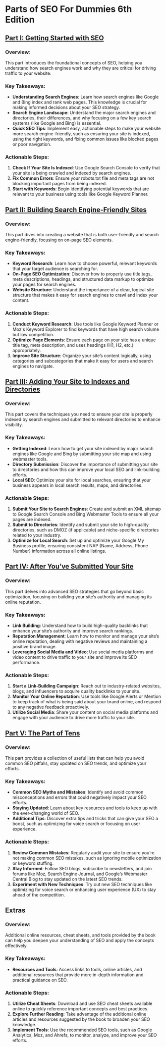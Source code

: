 # Parts of SEO For Dummies 6th Edition

## [Part I: Getting Started with SEO](part_1_getting_started_with_seo.md)

### Overview:
This part introduces the foundational concepts of SEO, helping you understand how search engines work and why they are critical for driving traffic to your website.

### Key Takeaways:
- **Understanding Search Engines**: Learn how search engines like Google and Bing index and rank web pages. This knowledge is crucial for making informed decisions about your SEO strategy.
- **Search Engine Landscape**: Understand the major search engines and directories, their differences, and why focusing on a few key search systems (like Google and Bing) is essential.
- **Quick SEO Tips**: Implement easy, actionable steps to make your website more search engine-friendly, such as ensuring your site is indexed, using the right keywords, and fixing common issues like blocked pages or poor navigation.

### Actionable Steps:
1. **Check If Your Site Is Indexed**: Use Google Search Console to verify that your site is being crawled and indexed by search engines.
2. **Fix Common Errors**: Ensure your robots.txt file and meta tags are not blocking important pages from being indexed.
3. **Start with Keywords**: Begin identifying potential keywords that are relevant to your business using tools like Google Keyword Planner.

## [Part II: Building Search Engine-Friendly Sites](part_2_building_search_engine_friendly_sites.md)

### Overview:
This part dives into creating a website that is both user-friendly and search engine-friendly, focusing on on-page SEO elements.

### Key Takeaways:
- **Keyword Research**: Learn how to choose powerful, relevant keywords that your target audience is searching for.
- **On-Page SEO Optimization**: Discover how to properly use title tags, meta descriptions, headings, and structured data markup to optimize your pages for search engines.
- **Website Structure**: Understand the importance of a clear, logical site structure that makes it easy for search engines to crawl and index your content.

### Actionable Steps:
1. **Conduct Keyword Research**: Use tools like Google Keyword Planner or Moz's Keyword Explorer to find keywords that have high search volume but low competition.
2. **Optimize Page Elements**: Ensure each page on your site has a unique title tag, meta description, and uses headings (H1, H2, etc.) appropriately.
3. **Improve Site Structure**: Organize your site’s content logically, using categories and subcategories that make it easy for users and search engines to navigate.

## [Part III: Adding Your Site to Indexes and Directories](part_3_adding_your_site_to_indexes_and_directories.md)

### Overview:
This part covers the techniques you need to ensure your site is properly indexed by search engines and submitted to relevant directories to enhance visibility.

### Key Takeaways:
- **Getting Indexed**: Learn how to get your site indexed by major search engines like Google and Bing by submitting your site map and using webmaster tools.
- **Directory Submission**: Discover the importance of submitting your site to directories and how this can improve your local SEO and link-building efforts.
- **Local SEO**: Optimize your site for local searches, ensuring that your business appears in local search results, maps, and directories.

### Actionable Steps:
1. **Submit Your Site to Search Engines**: Create and submit an XML sitemap to Google Search Console and Bing Webmaster Tools to ensure all your pages are indexed.
2. **Submit to Directories**: Identify and submit your site to high-quality directories, such as DMOZ (if applicable) and niche-specific directories related to your industry.
3. **Optimize for Local Search**: Set up and optimize your Google My Business profile, ensuring consistent NAP (Name, Address, Phone Number) information across all online listings.

## [Part IV: After You’ve Submitted Your Site](part_4_after_youve_submitted_your_site.md)

### Overview:
This part delves into advanced SEO strategies that go beyond basic optimization, focusing on building your site’s authority and managing its online reputation.

### Key Takeaways:
- **Link Building**: Understand how to build high-quality backlinks that enhance your site’s authority and improve search rankings.
- **Reputation Management**: Learn how to monitor and manage your site’s online reputation, dealing with negative reviews and maintaining a positive brand image.
- **Leveraging Social Media and Video**: Use social media platforms and video content to drive traffic to your site and improve its SEO performance.

### Actionable Steps:
1. **Start a Link-Building Campaign**: Reach out to industry-related websites, blogs, and influencers to acquire quality backlinks to your site.
2. **Monitor Your Online Reputation**: Use tools like Google Alerts or Mention to keep track of what is being said about your brand online, and respond to any negative feedback proactively.
3. **Utilize Social Media**: Share your content on social media platforms and engage with your audience to drive more traffic to your site.

## [Part V: The Part of Tens](part_5_the_part_of_tens.md)

### Overview:
This part provides a collection of useful lists that can help you avoid common SEO pitfalls, stay updated on SEO trends, and optimize your efforts.

### Key Takeaways:
- **Common SEO Myths and Mistakes**: Identify and avoid common misconceptions and errors that could negatively impact your SEO efforts.
- **Staying Updated**: Learn about key resources and tools to keep up with the ever-changing world of SEO.
- **Additional Tips**: Discover extra tips and tricks that can give your SEO a boost, such as optimizing for voice search or focusing on user experience.

### Actionable Steps:
1. **Review Common Mistakes**: Regularly audit your site to ensure you’re not making common SEO mistakes, such as ignoring mobile optimization or keyword stuffing.
2. **Stay Informed**: Follow SEO blogs, subscribe to newsletters, and join forums like Moz, Search Engine Journal, and Google’s Webmaster Central Blog to stay updated on the latest SEO trends.
3. **Experiment with New Techniques**: Try out new SEO techniques like optimizing for voice search or enhancing user experience (UX) to stay ahead of the competition.

## Extras

### Overview:
Additional online resources, cheat sheets, and tools provided by the book can help you deepen your understanding of SEO and apply the concepts effectively.

### Key Takeaways:
- **Resources and Tools**: Access links to tools, online articles, and additional resources that provide more in-depth information and practical guidance on SEO.

### Actionable Steps:
1. **Utilize Cheat Sheets**: Download and use SEO cheat sheets available online to quickly reference important concepts and best practices.
2. **Explore Further Reading**: Take advantage of the additional online articles and resources suggested by the book to broaden your SEO knowledge.
3. **Implement Tools**: Use the recommended SEO tools, such as Google Analytics, Moz, and Ahrefs, to monitor, analyze, and improve your SEO efforts.
